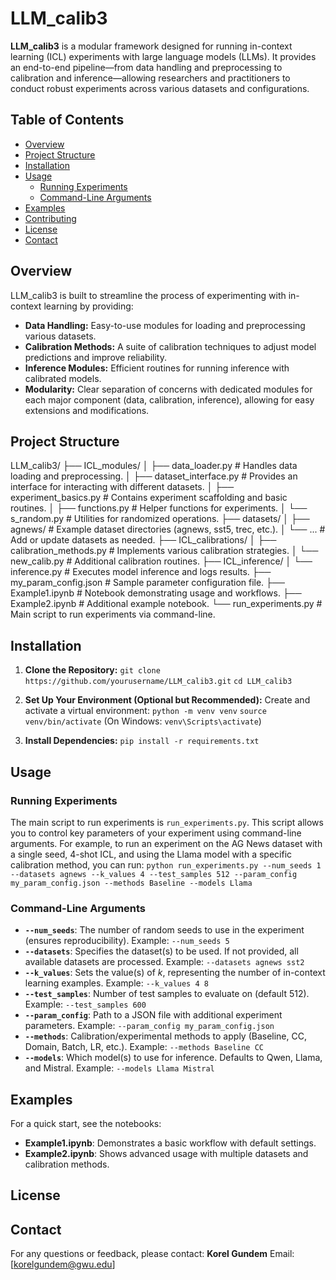 # LLM_calib3
**LLM_calib3** is a modular framework designed for running in-context learning (ICL) experiments with large language models (LLMs). It provides an end-to-end pipeline—from data handling and preprocessing to calibration and inference—allowing researchers and practitioners to conduct robust experiments across various datasets and configurations.

## Table of Contents
- [Overview](#overview)
- [Project Structure](#project-structure)
- [Installation](#installation)
- [Usage](#usage)
  - [Running Experiments](#running-experiments)
  - [Command-Line Arguments](#command-line-arguments)
- [Examples](#examples)
- [Contributing](#contributing)
- [License](#license)
- [Contact](#contact)

## Overview
LLM_calib3 is built to streamline the process of experimenting with in-context learning by providing:
- **Data Handling:** Easy-to-use modules for loading and preprocessing various datasets.
- **Calibration Methods:** A suite of calibration techniques to adjust model predictions and improve reliability.
- **Inference Modules:** Efficient routines for running inference with calibrated models.
- **Modularity:** Clear separation of concerns with dedicated modules for each major component (data, calibration, inference), allowing for easy extensions and modifications.

## Project Structure
LLM_calib3/
├── ICL_modules/
│   ├── data_loader.py         # Handles data loading and preprocessing.
│   ├── dataset_interface.py   # Provides an interface for interacting with different datasets.
│   ├── experiment_basics.py   # Contains experiment scaffolding and basic routines.
│   ├── functions.py           # Helper functions for experiments.
│   └── s_random.py            # Utilities for randomized operations.
├── datasets/
│   ├── agnews/                # Example dataset directories (agnews, sst5, trec, etc.).
│   └── ...                    # Add or update datasets as needed.
├── ICL_calibrations/
│   ├── calibration_methods.py # Implements various calibration strategies.
│   └── new_calib.py           # Additional calibration routines.
├── ICL_inference/
│   └── inference.py           # Executes model inference and logs results.
├── my_param_config.json       # Sample parameter configuration file.
├── Example1.ipynb             # Notebook demonstrating usage and workflows.
├── Example2.ipynb             # Additional example notebook.
└── run_experiments.py         # Main script to run experiments via command-line.

## Installation
1. **Clone the Repository:**
   `git clone https://github.com/yourusername/LLM_calib3.git`
   `cd LLM_calib3`

2. **Set Up Your Environment (Optional but Recommended):**
   Create and activate a virtual environment:
   `python -m venv venv`
   `source venv/bin/activate`  (On Windows: `venv\Scripts\activate`)

3. **Install Dependencies:**
   `pip install -r requirements.txt`

## Usage
### Running Experiments
The main script to run experiments is `run_experiments.py`. This script allows you to control key parameters of your experiment using command-line arguments. For example, to run an experiment on the AG News dataset with a single seed, 4-shot ICL, and using the Llama model with a specific calibration method, you can run:
`python run_experiments.py --num_seeds 1 --datasets agnews --k_values 4 --test_samples 512 --param_config my_param_config.json --methods Baseline --models Llama`

### Command-Line Arguments
- **`--num_seeds`**: The number of random seeds to use in the experiment (ensures reproducibility). Example: `--num_seeds 5`
- **`--datasets`**: Specifies the dataset(s) to be used. If not provided, all available datasets are processed. Example: `--datasets agnews sst2`
- **`--k_values`**: Sets the value(s) of *k*, representing the number of in-context learning examples. Example: `--k_values 4 8`
- **`--test_samples`**: Number of test samples to evaluate on (default 512). Example: `--test_samples 600`
- **`--param_config`**: Path to a JSON file with additional experiment parameters. Example: `--param_config my_param_config.json`
- **`--methods`**: Calibration/experimental methods to apply (Baseline, CC, Domain, Batch, LR, etc.). Example: `--methods Baseline CC`
- **`--models`**: Which model(s) to use for inference. Defaults to Qwen, Llama, and Mistral. Example: `--models Llama Mistral`

## Examples
For a quick start, see the notebooks:
- **Example1.ipynb**: Demonstrates a basic workflow with default settings.
- **Example2.ipynb**: Shows advanced usage with multiple datasets and calibration methods.


## License


## Contact
For any questions or feedback, please contact:
**Korel Gundem**
Email: [korelgundem@gwu.edu]

